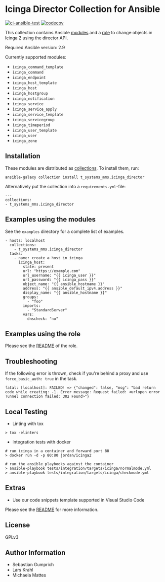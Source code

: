 Icinga Director Collection for Ansible
=========

[![ci-ansible-test](https://github.com/T-Systems-MMS/ansible-collection-icinga-director/workflows/ansible-test/badge.svg)](https://github.com/T-Systems-MMS/ansible-collection-icinga-director/actions?query=workflow%3Aansible-test)
[![codecov](https://codecov.io/gh/T-Systems-MMS/ansible-collection-icinga-director/branch/master/graph/badge.svg)](https://codecov.io/gh/T-Systems-MMS/ansible-collection-icinga-director)

This collection contains Ansible [modules](plugins/modules/) and a [role](roles/ansible_icinga/) to change objects in Icinga 2 using the director API.

Required Ansible version: 2.9

Currently supported modules:

* `icinga_command_template`
* `icinga_command`
* `icinga_endpoint`
* `icinga_host_template`
* `icinga_host`
* `icinga_hostgroup`
* `icinga_notification`
* `icinga_service`
* `icinga_service_apply`
* `icinga_service_template`
* `icinga_servicegroup`
* `icinga_timeperiod`
* `icinga_user_template`
* `icinga_user`
* `icinga_zone`

Installation
------------

These modules are distributed as [collections](https://docs.ansible.com/ansible/latest/user_guide/collections_using.html).
To install them, run:

```
ansible-galaxy collection install t_systems_mms.icinga_director
```

Alternatively put the collection into a `requirements.yml`-file:

```
---
collections:
- t_systems_mms.icinga_director
```

Examples using the modules
--------------------------

See the `examples` directory for a complete list of examples.

```
- hosts: localhost
  collections:
    - t_systems_mms.icinga_director
  tasks:
    - name: create a host in icinga
      icinga_host:
        state: present
        url: "https://example.com"
        url_username: "{{ icinga_user }}"
        url_password: "{{ icinga_pass }}"
        object_name: "{{ ansible_hostname }}"
        address: "{{ ansible_default_ipv4.address }}"
        display_name: "{{ ansible_hostname }}"
        groups:
          - "foo"
        imports:
          - "StandardServer"
        vars:
          dnscheck: "no"
```

Examples using the role
-----------------------

Please see the [README](roles/ansible_icinga/README.md) of the role.

Troubleshooting
---------------

If the following error is thrown, check if you're behind a proxy and use `force_basic_auth: true` in the task.

```
fatal: [localhost]: FAILED! => {"changed": false, "msg": "bad return code while creating: -1. Error message: Request failed: <urlopen error Tunnel connection failed: 302 Found>"}
```

Local Testing
-------------

* Linting with tox

```
> tox -elinters
```

* Integration tests with docker

```
# run icinga in a container and forward port 80
> docker run -d -p 80:80 jordan/icinga2

# run the ansible playbooks against the container
> ansible-playbook tests/integration/targets/icinga/normalmode.yml
> ansible-playbook tests/integration/targets/icinga/checkmode.yml
```

Extras
------

* Use our code snippets template supported in Visual Studio Code

Please see the [README](vsc-snippets/README.md) for more information.


License
-------

GPLv3

Author Information
------------------

* Sebastian Gumprich
* Lars Krahl
* Michaela Mattes
